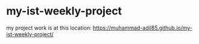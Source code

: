 # my-ist-weekly-project
my project work is at this location:  https://muhammad-adil85.github.io/my-ist-weekly-project/
